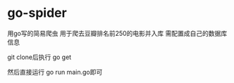 # go-spider

用go写的简易爬虫
用于爬去豆瓣排名前250的电影并入库
需配置成自己的数据库信息

git clone后执行 go get

然后直接运行 go run main.go即可
